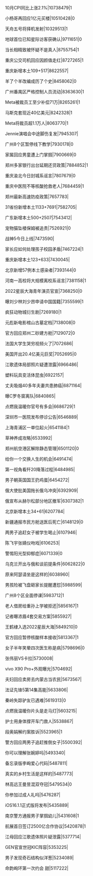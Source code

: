 10月CPI同比上涨2.1%|10738479|1

小杨哥再回应1亿元买楼|10510428|0

天舟五号将择机发射|10329513|1

地球首位已知星际访客获确认|9711651|0

当长相精致被怀疑不是真人|8755754|1

重庆公交司机回应因颜值走红|8727265|1

重庆新增本土109+517|8622557|

羊了个羊改编成历了个史|8458062|0

广州番禺区严格控制人员流动|8363630|1

Meta被裁员工至少补偿71万|8265261|1

马斯克套现近40亿美元|8242328|1

Meta将裁员超1.1万人|8063770|1

Jennie演唱会中途脚伤复发|7945307|

广州8个区暂停线下教学|7930178|0

家属回应男童遭上门掌掴|7900669|0

郑州多家银行出台延期还贷政策|7884852|1

重庆渝北今日封城系谣言|7807679|0

重庆中医院不等核酸抢救老人|7684459|1

郑州最新高速防疫政策|7657783|

31省份新增本土1133+7691|7582705|

广东新增本土500+2507|7543412|

宠物猫坠楼保姆被追责|7526921|0

战神5今日上线|7473590|

家长应如何处理孩子校园矛盾|7467224|1

重庆新增本土123+633|7430045|

北京新增57例本土感染者|7393144|0

河南一高校将大规模离校系谣言|7381158|1

2022星辰大海青年演员官宣|7368250|0

曝刘少林刘少昂申请中国国籍|7355599|1

疯狂动物城衍生剧|7269180|1

元彪新电影棺山古墓定档|7138008|0

官方回应郑州二砂建方舱|7129072|0

法国大学生哭穷视频火了|7072686|

美国开出20.4亿美元巨奖|7052695|0

江歌遗体局部照片疑遭泄露|6966486|

塑料玩具变活体昆虫|6922157|

丈夫吸烟40多年夫妻共患肺癌|6871164|

曝C罗冬窗离队|6840865|

点燃我温暖你官号有多会|6686729|1

深圳市一医院发布停诊公告|6546889|

上海青浦区一单位起火|6541184|1

草神养成攻略|6533992|

郑州航空港区解除静态管理|6501120|0

给你一个交换人生的机会|6491474|

第一视角看歼20降落过程|6484985|

男子朝英国国王扔鸡蛋|6454272|

俄大使批美国拖长俄乌冲突|6392909|

俄宣布从赫尔松部分地区撤军|6307382|1

北京新增本土34+61|6207784|

新疆通报市民方舱送医后死亡|6148129|0

两男子追赶女子被学生喝止|6107946|

陈飞宇张婧仪吻戏|6106253|

警惕阳光型抑郁症|6071339|0

乌克兰开出与俄和谈前提条件|6062822|0

原来阿瑟请坐是这样的|6038960|

男孩险被飞盘砸家长提醒遭怼|5988599|

广州8个区全面停课|5983712|1

老人借房给重孙上学被拒还|5856167|1

记者曝浓眉4套交易方案|5855927|

王鹤棣入选2022星辰大海|5849210|0

官方回应暂停核酸样本接收|5813367|1

女子半年笑晕四次医生称是病|5798696|0

张伟丽VS卡拉|5730008|

vivo X90 Pro+外观曝光|5704692|

夫妇回应卖房去内蒙古当农民|5673567|

法证先锋5第14集高能|5633806|

秦岭失踪驴友已遇难|5619313|0

点燃我温暖你片头是走马灯|5603215|

护士用身体撑开车门救人|5538867|

段奥娟解约案胜诉|5523965|1

警方回应两男子追赶推倒女子|5500392|

你可以理解张婉婷吗|5493340|

备忘录版李峋爱心代码|5487811|

真实的乡村生活是这样的|5487773|

林高远王曼昱混双夺冠|5479534|0

你参加过成人礼吗|5476287|

iOS16.1.1正式版将发布|5435889|

南京警方通报男子掌掴幼儿|5431608|1

航展首日签订2500亿合作协议|5420878|1

江母回应江歌遗体照片疑泄露|5377714|

GEN官宣世冠KIC阵容|5353225|

男子发现奇石结构似洋葱|5234089|

命韵峋环第一次约会 甜|5117222|


